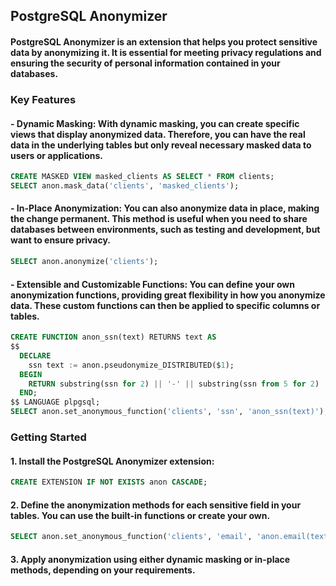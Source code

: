 ## PostgreSQL Anonymizer

#### PostgreSQL Anonymizer is an extension that helps you protect sensitive data by anonymizing it. It is essential for meeting privacy regulations and ensuring the security of personal information contained in your databases.

### Key Features

#### - Dynamic Masking: With dynamic masking, you can create specific views that display anonymized data. Therefore, you can have the real data in the underlying tables but only reveal necessary masked data to users or applications.
```sql
CREATE MASKED VIEW masked_clients AS SELECT * FROM clients;
SELECT anon.mask_data('clients', 'masked_clients');
```
    
#### - In-Place Anonymization: You can also anonymize data in place, making the change permanent. This method is useful when you need to share databases between environments, such as testing and development, but want to ensure privacy.
```sql
SELECT anon.anonymize('clients');
```

#### - Extensible and Customizable Functions: You can define your own anonymization functions, providing great flexibility in how you anonymize data. These custom functions can then be applied to specific columns or tables.
```sql
CREATE FUNCTION anon_ssn(text) RETURNS text AS
$$
  DECLARE
    ssn text := anon.pseudonymize_DISTRIBUTED($1);
  BEGIN
    RETURN substring(ssn for 2) || '-' || substring(ssn from 5 for 2) || '-' || substring(ssn from 8);
  END;
$$ LANGUAGE plpgsql;
SELECT anon.set_anonymous_function('clients', 'ssn', 'anon_ssn(text)');
```

### Getting Started

#### 1. Install the PostgreSQL Anonymizer extension:
```sql
CREATE EXTENSION IF NOT EXISTS anon CASCADE;
```

#### 2. Define the anonymization methods for each sensitive field in your tables. You can use the built-in functions or create your own.
```sql
SELECT anon.set_anonymous_function('clients', 'email', 'anon.email(text)');
```

#### 3. Apply anonymization using either dynamic masking or in-place methods, depending on your requirements.
